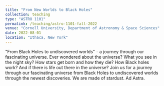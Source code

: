 ```yaml
---
title: "From New Worlds to Black Holes"
collection: teaching
type: "ASTRO 1101"
permalink: /teaching/astro-1101-fall-2022
venue: "Cornell University, Department of Astronomy & Space Sciences"
date: 2022-08-01
location: "Ithaca, New York"
---
```


"From Black Holes to undiscovered worlds" - a journey through our fascinating universe. Ever wondered about the universe? What you see in the night sky? How stars get born and how they die? How Black holes work? And if there is life out there in the universe? Join us for a journey through our fascinating universe from Black Holes to undiscovered worlds through the newest discoveries. We are made of stardust. Ad Astra.
